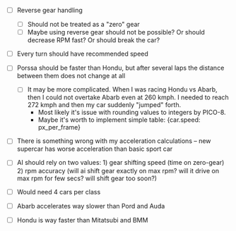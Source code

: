 - [ ] Reverse gear handling
  - [ ] Should not be treated as a "zero" gear
  - [ ] Maybe using reverse gear should not be possible? Or should decrease RPM fast? Or should break the car?
- [ ] Every turn should have recommended speed
- [ ] Porssa should be faster than Hondu, but after several laps the distance between them does not change at all
  - [ ] It  may be more complicated. When I was racing Hondu vs Abarb, then I could not overtake Abarb even at 260 kmph. I needed to reach 272 kmph and then my car suddenly "jumped" forth.
    * Most likely it's issue with rounding values to integers by PICO-8. 
    * Maybe it's worth to implement simple table: {car.speed: px_per_frame}
- [ ] There is something wrong with my acceleration calculations – new supercar has worse acceleration than basic sport car
- [ ] AI should rely on two values: 1) gear shifting speed (time on zero-gear) 2) rpm accuracy (will ai shift gear exactly on max rpm? will it drive on max rpm for few secs? will shift gear too soon?)
- [ ] Would need 4 cars per class
- [ ] Abarb accelerates way slower than Pord and Auda
- [ ] Hondu is way faster than Mitatsubi and BMM

